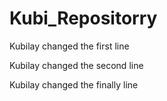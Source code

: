 # Kubi_Repositorry

Kubilay changed the first line

Kubilay changed the second line

Kubilay changed the finally line